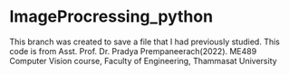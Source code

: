 # ImageProcressing_python
This branch was created to save a file that I had previously studied.
This code is from Asst. Prof. Dr. Pradya Prempaneerach(2022). ME489 Computer Vision course, Faculty of Engineering, Thammasat University
